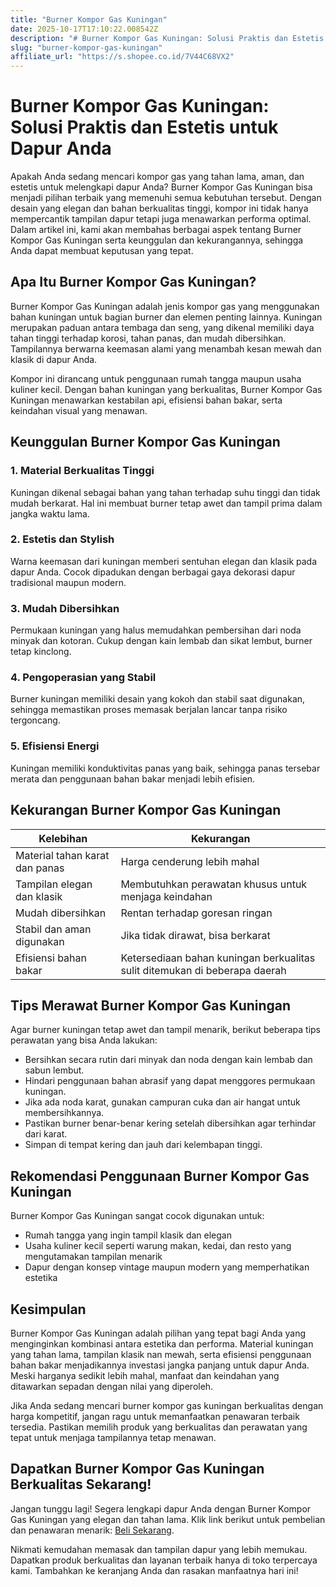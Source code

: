 ```yaml
---
title: "Burner Kompor Gas Kuningan"
date: 2025-10-17T17:10:22.008542Z
description: "# Burner Kompor Gas Kuningan: Solusi Praktis dan Estetis untuk Dapur Anda..."
slug: "burner-kompor-gas-kuningan"
affiliate_url: "https://s.shopee.co.id/7V44C68VX2"
---
```

# Burner Kompor Gas Kuningan: Solusi Praktis dan Estetis untuk Dapur Anda

Apakah Anda sedang mencari kompor gas yang tahan lama, aman, dan estetis untuk melengkapi dapur Anda? Burner Kompor Gas Kuningan bisa menjadi pilihan terbaik yang memenuhi semua kebutuhan tersebut. Dengan desain yang elegan dan bahan berkualitas tinggi, kompor ini tidak hanya mempercantik tampilan dapur tetapi juga menawarkan performa optimal. Dalam artikel ini, kami akan membahas berbagai aspek tentang Burner Kompor Gas Kuningan serta keunggulan dan kekurangannya, sehingga Anda dapat membuat keputusan yang tepat.

## Apa Itu Burner Kompor Gas Kuningan?

Burner Kompor Gas Kuningan adalah jenis kompor gas yang menggunakan bahan kuningan untuk bagian burner dan elemen penting lainnya. Kuningan merupakan paduan antara tembaga dan seng, yang dikenal memiliki daya tahan tinggi terhadap korosi, tahan panas, dan mudah dibersihkan. Tampilannya berwarna keemasan alami yang menambah kesan mewah dan klasik di dapur Anda.

Kompor ini dirancang untuk penggunaan rumah tangga maupun usaha kuliner kecil. Dengan bahan kuningan yang berkualitas, Burner Kompor Gas Kuningan menawarkan kestabilan api, efisiensi bahan bakar, serta keindahan visual yang menawan.

## Keunggulan Burner Kompor Gas Kuningan

### 1. Material Berkualitas Tinggi
Kuningan dikenal sebagai bahan yang tahan terhadap suhu tinggi dan tidak mudah berkarat. Hal ini membuat burner tetap awet dan tampil prima dalam jangka waktu lama.

### 2. Estetis dan Stylish
Warna keemasan dari kuningan memberi sentuhan elegan dan klasik pada dapur Anda. Cocok dipadukan dengan berbagai gaya dekorasi dapur tradisional maupun modern.

### 3. Mudah Dibersihkan
Permukaan kuningan yang halus memudahkan pembersihan dari noda minyak dan kotoran. Cukup dengan kain lembab dan sikat lembut, burner tetap kinclong.

### 4. Pengoperasian yang Stabil
Burner kuningan memiliki desain yang kokoh dan stabil saat digunakan, sehingga memastikan proses memasak berjalan lancar tanpa risiko tergoncang.

### 5. Efisiensi Energi
Kuningan memiliki konduktivitas panas yang baik, sehingga panas tersebar merata dan penggunaan bahan bakar menjadi lebih efisien.

## Kekurangan Burner Kompor Gas Kuningan

| Kelebihan                        | Kekurangan                             |
|----------------------------------|----------------------------------------|
| Material tahan karat dan panas   | Harga cenderung lebih mahal          |
| Tampilan elegan dan klasik      | Membutuhkan perawatan khusus untuk menjaga keindahan |
| Mudah dibersihkan               | Rentan terhadap goresan ringan       |
| Stabil dan aman digunakan       | Jika tidak dirawat, bisa berkarat    |
| Efisiensi bahan bakar           | Ketersediaan bahan kuningan berkualitas sulit ditemukan di beberapa daerah |

## Tips Merawat Burner Kompor Gas Kuningan

Agar burner kuningan tetap awet dan tampil menarik, berikut beberapa tips perawatan yang bisa Anda lakukan:

- Bersihkan secara rutin dari minyak dan noda dengan kain lembab dan sabun lembut.
- Hindari penggunaan bahan abrasif yang dapat menggores permukaan kuningan.
- Jika ada noda karat, gunakan campuran cuka dan air hangat untuk membersihkannya.
- Pastikan burner benar-benar kering setelah dibersihkan agar terhindar dari karat.
- Simpan di tempat kering dan jauh dari kelembapan tinggi.

## Rekomendasi Penggunaan Burner Kompor Gas Kuningan

Burner Kompor Gas Kuningan sangat cocok digunakan untuk:

- Rumah tangga yang ingin tampil klasik dan elegan
- Usaha kuliner kecil seperti warung makan, kedai, dan resto yang mengutamakan tampilan menarik
- Dapur dengan konsep vintage maupun modern yang memperhatikan estetika

## Kesimpulan

Burner Kompor Gas Kuningan adalah pilihan yang tepat bagi Anda yang menginginkan kombinasi antara estetika dan performa. Material kuningan yang tahan lama, tampilan klasik nan mewah, serta efisiensi penggunaan bahan bakar menjadikannya investasi jangka panjang untuk dapur Anda. Meski harganya sedikit lebih mahal, manfaat dan keindahan yang ditawarkan sepadan dengan nilai yang diperoleh.

Jika Anda sedang mencari burner kompor gas kuningan berkualitas dengan harga kompetitif, jangan ragu untuk memanfaatkan penawaran terbaik tersedia. Pastikan memilih produk yang berkualitas dan perawatan yang tepat untuk menjaga tampilannya tetap menawan.

## Dapatkan Burner Kompor Gas Kuningan Berkualitas Sekarang!

Jangan tunggu lagi! Segera lengkapi dapur Anda dengan Burner Kompor Gas Kuningan yang elegan dan tahan lama. Klik link berikut untuk pembelian dan penawaran menarik: [Beli Sekarang](https://s.shopee.co.id/7V44C68VX2).

Nikmati kemudahan memasak dan tampilan dapur yang lebih memukau. Dapatkan produk berkualitas dan layanan terbaik hanya di toko terpercaya kami. Tambahkan ke keranjang Anda dan rasakan manfaatnya hari ini!
